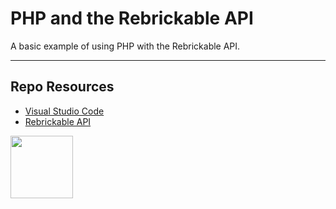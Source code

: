 # PHP and the Rebrickable API

A basic example of using PHP with the Rebrickable API. 

***

## Repo Resources

* [Visual Studio Code](https://code.visualstudio.com/)
* [Rebrickable API](https://rebrickable.com/api/v3/docs/)

<a href="https://codeadam.ca">
<img src="https://codeadam.ca/images/code-block.png" width="100">
</a>
